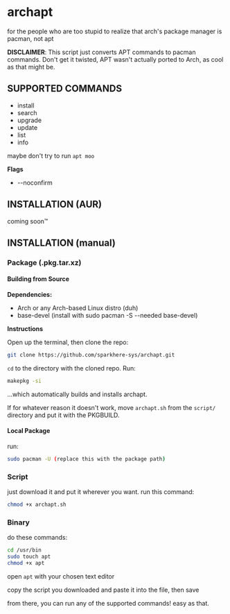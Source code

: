 # archapt
for the people who are too stupid to realize that arch's package manager is pacman, not apt

**DISCLAIMER**: This script just converts APT commands to pacman commands. Don't get it twisted, APT wasn't actually ported to Arch, as cool as that might be.

## SUPPORTED COMMANDS
- install
- search
- upgrade
- update
- list
- info

maybe don't try to run `apt moo`

**Flags**

- --noconfirm

## INSTALLATION (AUR)
coming soon™

## INSTALLATION (manual)
### Package (.pkg.tar.xz)
#### Building from Source
**Dependencies:**
- Arch or any Arch-based Linux distro (duh)
- base-devel (install with sudo pacman -S --needed base-devel)
  
**Instructions**

Open up the terminal, then clone the repo:
```bash
git clone https://github.com/sparkhere-sys/archapt.git
```
`cd` to the directory with the cloned repo. Run:
```bash
makepkg -si
```
...which automatically builds and installs archapt.

If for whatever reason it doesn't work, move `archapt.sh` from the `script/` directory and put it with the PKGBUILD.

#### Local Package
run:
```bash
sudo pacman -U (replace this with the package path)
```

### Script
just download it and put it wherever you want. run this command:

```bash
chmod +x archapt.sh
```

### Binary
do these commands:

```bash
cd /usr/bin
sudo touch apt
chmod +x apt
```

open `apt` with your chosen text editor

copy the script you downloaded and paste it into the file, then save

from there, you can run any of the supported commands! easy as that.
